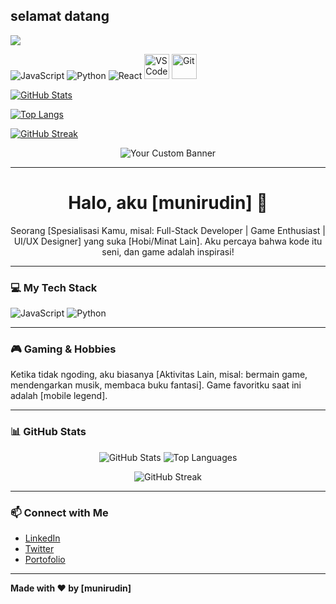## selamat datang 
<!--

-->

![](https://autonetmagz.com/wp-content/uploads/2018/08/2019-lamborghini-aventador-svj.jpg)



<p align="left">
  <img src="https://img.shields.io/badge/JavaScript-F7DF1E?style=for-the-badge&logo=javascript&logoColor=black" alt="JavaScript">
  <img src="https://img.shields.io/badge/Python-3776AB?style=for-the-badge&logo=python&logoColor=white" alt="Python">
  <img src="https://img.shields.io/badge/React-61DAFB?style=for-the-badge&logo=react&logoColor=black" alt="React">
  <img src="https://cdn.jsdelivr.net/gh/devicons/devicon/icons/vscode/vscode-original.svg" alt="VS Code" width="40" height="40"/>
  <img src="https://cdn.jsdelivr.net/gh/devicons/devicon/icons/git/git-original.svg" alt="Git" width="40" height="40"/>
</p>
<!--
 badge: https://shields.io
 bahasa: https://devicon.dev
-->


[![GitHub Stats](https://github-readme-stats.vercel.app/api?username=munirudin2024&show_icons=true&theme=nord)](https://github.com/anuraghazra/github-readme-stats)

[![Top Langs](https://github-readme-stats.vercel.app/api/top-langs/?username=munirudin2024&layout=compact&theme=nord)](https://github.com/anuraghazra/github-readme-stats)
<!--
https://github.com/anuraghazra/github-readme-stats
-->


[![GitHub Streak](https://streak-stats.demolab.com/?user=munirudin2024&theme=nord)](https://media4.giphy.com/media/v1.Y2lkPTc5MGI3NjExcTZzdmQxZ2J3eTNnNXV1dHZtdmRqNXFwMGdkMG93MXFwa28wM2g0NyZlcD12MV9pbnRlcm5hbF9naWZfYnlfaWQmY3Q9Zw/12BYUePgtn7sis/giphy.gif)
<p align="center">
  <img src="URL_BANNER_KAMU" alt="Your Custom Banner">
</p>

---

<h1 align="center">Halo, aku [munirudin] 👋</h1>

<p align="center">
  Seorang [Spesialisasi Kamu, misal: Full-Stack Developer | Game Enthusiast | UI/UX Designer] yang suka [Hobi/Minat Lain]. Aku percaya bahwa kode itu seni, dan game adalah inspirasi!
</p>

---

### 💻 My Tech Stack

<p align="left">
  <img src="https://img.shields.io/badge/JavaScript-F7DF1E?style=for-the-badge&logo=javascript&logoColor=black" alt="JavaScript">
  <img src="https://img.shields.io/badge/Python-3776AB?style=for-the-badge&logo=python&logoColor=white" alt="Python">
  </p>

---

### 🎮 Gaming & Hobbies

<p align="left">
  Ketika tidak ngoding, aku biasanya [Aktivitas Lain, misal: bermain game, mendengarkan musik, membaca buku fantasi]. Game favoritku saat ini adalah [mobile legend].
</p>

---

### 📊 GitHub Stats

<p align="center">
  <img src="https://github-readme-stats.vercel.app/api?username=USERNAME_KAMU&show_icons=true&theme=nord" alt="GitHub Stats">
  <img src="https://github-readme-stats.vercel.app/api/top-langs/?username=USERNAME_KAMU&layout=compact&theme=nord" alt="Top Languages">
</p>

<p align="center">
  <img src="https://streak-stats.demolab.com/?user=USERNAME_KAMU&theme=nord" alt="GitHub Streak">
</p>

---

### 📫 Connect with Me

-   [LinkedIn](URL_LINKEDIN_KAMU)
-   [Twitter](URL_TWITTER_KAMU)
-   [Portofolio](URL_PORTOFOLIO_KAMU)

---

**Made with ❤️ by [munirudin]**
<!--
https://www.google.com/search?q=https://rahuldkjain.github.io/github-profile-readme-generator/
-->
